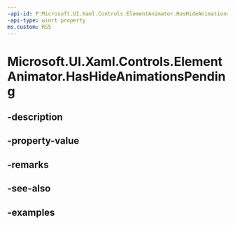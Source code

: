 ```yaml
---
-api-id: P:Microsoft.UI.Xaml.Controls.ElementAnimator.HasHideAnimationsPending
-api-type: winrt property
ms.custom: RS5
---
```


<!-- Property syntax.
protected bool HasHideAnimationsPending { get; }
-->

# Microsoft.UI.Xaml.Controls.ElementAnimator.HasHideAnimationsPending

## -description

## -property-value

## -remarks

## -see-also

## -examples

